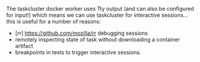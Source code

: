 The taskcluster docker worker uses Tty output (and can also be configured for input!) which means we can use taskcluster for interactive
sessions... this is useful for a number of reasons:

  - [rr] https://github.com/mozilla/rr debugging sessions
  - remotely inspecting state of task without downloading a container artifact
  - breakpoints in tests to trigger interactive sessions.
